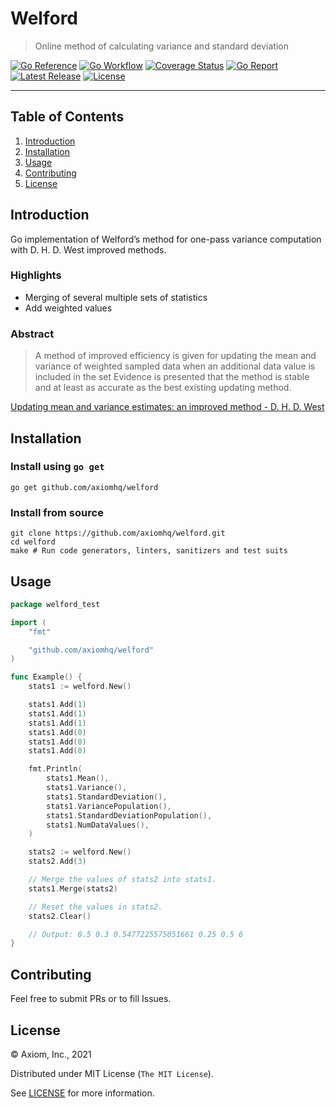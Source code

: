 # Welford

> Online method of calculating variance and standard deviation

[![Go Reference][gopkg_badge]][gopkg]
[![Go Workflow][go_workflow_badge]][go_workflow]
[![Coverage Status][coverage_badge]][coverage]
[![Go Report][report_badge]][report]
[![Latest Release][release_badge]][release]
[![License][license_badge]][license]

---

## Table of Contents

1. [Introduction](#introduction)
1. [Installation](#Installation)
1. [Usage](#usage)
1. [Contributing](#contributing)
1. [License](#license)

## Introduction

Go implementation of Welford’s method for one-pass variance computation with
D. H. D. West improved methods.

### Highlights

  * Merging of several multiple sets of statistics
  * Add weighted values

### Abstract

> A method of improved efficiency is given for updating the mean and variance of 
  weighted sampled data when an additional data value is included in the set 
  Evidence is presented that the method is stable and at least as accurate as
  the best existing updating method.

[Updating mean and variance estimates: an improved method - D. H. D. West](https://dl.acm.org/doi/10.1145/359146.359153)

## Installation

### Install using `go get`

```shell
go get github.com/axiomhq/welford
```

### Install from source

```shell
git clone https://github.com/axiomhq/welford.git
cd welford
make # Run code generators, linters, sanitizers and test suits
```

## Usage

```go
package welford_test

import (
	"fmt"

	"github.com/axiomhq/welford"
)

func Example() {
	stats1 := welford.New()

	stats1.Add(1)
	stats1.Add(1)
	stats1.Add(1)
	stats1.Add(0)
	stats1.Add(0)
	stats1.Add(0)

	fmt.Println(
		stats1.Mean(),
		stats1.Variance(),
		stats1.StandardDeviation(),
		stats1.VariancePopulation(),
		stats1.StandardDeviationPopulation(),
		stats1.NumDataValues(),
	)

	stats2 := welford.New()
	stats2.Add(3)

	// Merge the values of stats2 into stats1.
	stats1.Merge(stats2)

	// Reset the values in stats2.
	stats2.Clear()

	// Output: 0.5 0.3 0.5477225575051661 0.25 0.5 6
}
```

## Contributing

Feel free to submit PRs or to fill Issues.

## License

&copy; Axiom, Inc., 2021

Distributed under MIT License (`The MIT License`).

See [LICENSE](LICENSE) for more information.

<!-- Badges -->

[gopkg]: https://pkg.go.dev/github.com/axiomhq/welford
[gopkg_badge]: https://img.shields.io/badge/doc-reference-007d9c?logo=go&logoColor=white&style=flat-square
[go_workflow]: https://github.com/axiomhq/welford/actions/workflows/push.yml
[go_workflow_badge]: https://img.shields.io/github/workflow/status/axiomhq/welford/Push?style=flat-square&ghcache=unused
[coverage]: https://codecov.io/gh/axiomhq/welford
[coverage_badge]: https://img.shields.io/codecov/c/github/axiomhq/welford.svg?style=flat-square&ghcache=unused
[report]: https://goreportcard.com/report/github.com/axiomhq/welford
[report_badge]: https://goreportcard.com/badge/github.com/axiomhq/welford?style=flat-square&ghcache=unused
[release]: https://github.com/axiomhq/welford/releases/latest
[release_badge]: https://img.shields.io/github/release/axiomhq/welford.svg?style=flat-square&ghcache=unused
[license]: https://opensource.org/licenses/MIT
[license_badge]: https://img.shields.io/github/license/axiomhq/welford.svg?color=blue&style=flat-square&ghcache=unused
